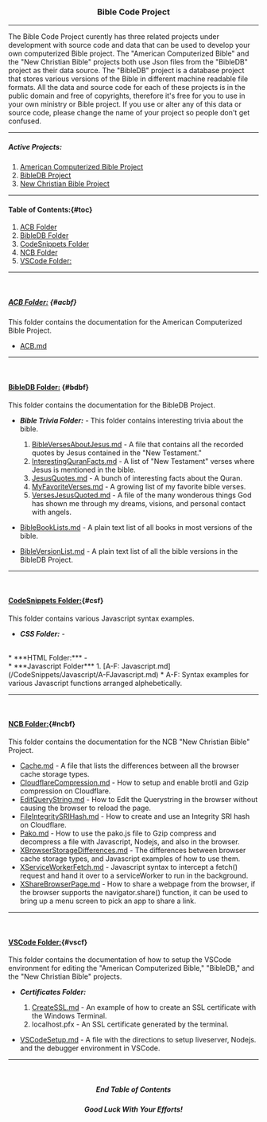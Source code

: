 <h3 align="center">Bible Code Project</h3>

---

The Bible Code Project curently has three related projects under development with source code and data that can be used to develop your own computerized Bible project. The "American Computerized Bible" and the "New Christian Bible" projects both use Json files from the "BibleDB" project as their data source. The "BibleDB" project is a database project that stores various versions of the Bible in different machine readable file formats. All the data and source code for each of these projects is in the public domain and free of copyrights, therefore it's free for you to use in your own ministry or Bible project. If you use or alter any of this data or source code, please change the name of your project so people don't get confused.

---

##### Active Projects:

1. [American Computerized Bible Project](https://github.com/ACB-Bible/AmericanComputerizedBible)
2. [BibleDB Project](https://github.com/ACB-Bible/BibleDB)
3. [New Christian Bible Project](https://github.com/ACB-Bible/NCB)

---

#### Table of Contents:{#toc}

1. [ACB Folder](#acbf)
2. [BibleDB Folder](#bdbf)
3. [CodeSnippets Folder](#csf)
4. [NCB Folder](#ncbf)
5. [VSCode Folder:](#vscf)

---

<br>

##### [ACB Folder:](#toc) {#acbf}
This folder contains the documentation for the American Computerized Bible Project.

* [ACB.md](/ACB/ACB.md)

---

<br>

#### [BibleDB Folder:](#toc) {#bdbf}
This folder contains the documentation for the BibleDB Project.

* ***Bible Trivia Folder:*** - This folder contains interesting trivia about the bible.
    1. [BibleVersesAboutJesus.md](BibleDB/Bible-Trivia/BibleVersesAboutJesus.md) - A file that contains all the recorded quotes by Jesus contained in the "New Testament."
    2. [InterestingQuranFacts.md](BibleDB/Bible-Trivia/InterestingQuranFacts.md) - A list of "New Testament" verses where Jesus is mentioned in the bible.
    3. [JesusQuotes.md](BibleDB/Bible-Trivia/JesusQuotes.md) - A bunch of interesting facts about the Quran.
    4. [MyFavoriteVerses.md](BibleDB/Bible-Trivia/MyFavoriteVerses.md) - A growing list of my favorite bible verses.
    5. [VersesJesusQuoted.md](BibleDB/Bible-Trivia/VersesJesusQuoted.md) - A file of the many wonderous things God has shown me through my dreams, visions, and personal contact with angels.

* [BibleBookLists.md](BibleDB/BibleBookLists.md) - A plain text list of all books in most versions of the bible.
* [BibleVersionList.md](BibleDB/BibleVersionList.md) - A plain text list of all the bible versions in the BibleDB Project.

---

<br>

#### [CodeSnippets Folder:](#toc){#csf}
This folder contains various Javascript syntax examples.

* ***CSS Folder:*** - 
<br>
* ***HTML Folder:*** - 
<br>
* ***Javascript Folder***        
    1. [A-F: Javascript.md](/CodeSnippets/Javascript/A-FJavascript.md)
        * A-F: Syntax examples for various Javascript functions arranged alphebetically.

---

<br>

#### [NCB Folder:](#toc){#ncbf}
This folder contains the documentation for the NCB "New Christian Bible" Project.

* [Cache.md](/NCB/Cache.md) - A file that lists the differences between all the browser cache storage types.
* [CloudflareCompression.md](/NCB/CloudflareCompression.md) - How to setup and enable brotli and Gzip compression on Cloudflare.
* [EditQueryString.md](/NCB/EditQueryString.md) - How to Edit the Querystring in the browser without causing the browser to reload the page.
* [FileIntegritySRIHash.md](/NCB/FileIntegritySRIHash.md) - How to create and use an Integrity SRI hash on Cloudflare.
* [Pako.md](/NCB/Pako.md) - How to use the pako.js file to Gzip compress and decompress a file with Javascript, Nodejs, and also in the browser.
* [XBrowserStorageDifferences.md](/NCB/XBrowserStorageDifferences.md) - The differences between browser cache storage types, and Javascript examples of how to use them.
* [XServiceWorkerFetch.md](/NCB/XServiceWorkerFetch.md) - Javascript syntax to intercept a fetch() request and hand it over to a serviceWorker to run in the background.
* [XShareBrowserPage.md](/NCB/XShareBrowserPage.md) - How to share a webpage from the browser, if the browser supports the navigator.share() function, it can be used to bring up a menu screen to pick an app to share a link.
---

<br>

#### [VSCode Folder:](#toc){#vscf}
This folder contains the documentation of how to setup the VSCode environment for editing the "American Computerized Bible," "BibleDB," and the "New Christian Bible" projects.

* ***Certificates Folder:***
    1. [CreateSSL.md](/VSCode/Certificates/CreateSSL.md) - An example of how to create an SSL certificate with the Windows Terminal.
    2. localhost.pfx - An SSL certificate generated by the terminal.

* [VSCodeSetup.md](/VSCode/VSCodeSetup.md) - A file with the directions to setup liveserver, Nodejs. and the debugger environment in VSCode.

---

<br>

<H5 align="center">End Table of Contents</H5>
<h5 align="center">Good Luck With Your Efforts!</h3>